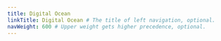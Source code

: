 ```yaml
---
title: Digital Ocean
linkTitle: Digital Ocean # The title of left navigation, optional.
navWeight: 600 # Upper weight gets higher precedence, optional.
---
```

